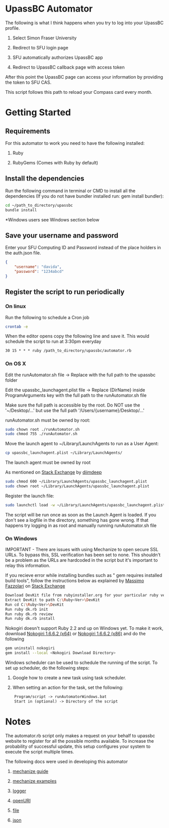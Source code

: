 # UpassBC Automator
The following is what I think happens when you try to log into your UpassBC profile.

1. Select Simon Fraser University

2. Redirect to SFU login page

3. SFU automatically authorizes UpassBC app

4. Redirect to UpassBC callback page with access token

After this point the UpassBC page can access your information by providing the token to SFU CAS.

This script follows this path to reload your Compass card every month.

# Getting Started
## Requirements
For this automator to work you need to have the following installed:

1. Ruby

2. RubyGems (Comes with Ruby by default)

## Install the dependencies
Run the following command in terminal or CMD to install all the dependencies (If you do not have bundler installed run: gem install bundler):
```sh
cd ~/path_to_directory/upassbc
bundle install
```
*Windows users see Windows section below

## Save your username and password
Enter your SFU Computing ID and Password instead of the place holders in the auth.json file.
```json
{
	"username": "davida",
	"password": "1234abcd"
}
```

## Register the script to run periodically
### On linux
Run the following to schedule a Cron job
```sh
crontab -e
```
When the editor opens copy the following line and save it. This would schedule the script to run at 3:30pm everyday
```txt
30 15 * * * ruby /path_to_directory/upassbc/automator.rb
```
### On OS X

Edit the runAutomator.sh file -> Replace <DirName> with the full path to the upassbc folder

Edit the upassbc_launchagent.plist file -> Replace {DirName} inside ProgramArguments key with the full path to the runAutomator.sh file

Make sure the full path is accessible by the root.
Do NOT use the '~/Desktop/...' but use the full path '/Users/{username}/Desktop/...'


runAutomator.sh must be owned by root:
```sh
sudo chown root ./runAutomator.sh
sudo chmod 755 ./runAutomator.sh
```

Move the launch agent to ~/Library/LaunchAgents to run as a User Agent:
```sh
cp upassbc_launchagent.plist ~/Library/LaunchAgents/
```
The launch agent must be owned by root

As mentioned on [Stack Exchange](http://superuser.com/questions/793872/can-t-launch-daemon-with-launchctl-in-yosemite) by [diimdeep](http://superuser.com/users/23591/diimdeep)
```sh
sudo chmod 600 ~/Library/LaunchAgents/upassbc_launchagent.plist
sudo chown root ~/Library/LaunchAgents/upassbc_launchagent.plist
```
Register the launch file:
```sh
sudo launchctl load -w ~/Library/LaunchAgents/upassbc_launchagent.plist
```

The script will be run once as soon as the Launch Agent is loaded. If you don't see a logfile in the directory, something has gone wrong. If that happens try logging in as root and manually running runAutomator.sh file

### On Windows
IMPORTANT - There are issues with using Mechanize to open secure SSL URLs. To bypass this, SSL verification has been set to none. This shouldn't be a problem as the URLs are hardcoded in the script but it's important to relay this information.

If you recieve error while installing bundles such as " gem requires installed build tools", follow the instructions below as explained by [Massimo Fazzolari](http://stackoverflow.com/users/216685/massimo-fazzolari) on [Stack Exchange](http://stackoverflow.com/questions/8100891/the-json-native-gem-requires-installed-build-tools)
```sh
Download DevKit file from rubyinstaller.org for your particular ruby version
Extract DevKit to path C:\Ruby<Ver>\DevKit
Run cd C:\Ruby<Ver>\DevKit
Run ruby dk.rb init
Run ruby dk.rb review
Run ruby dk.rb install
```

Nokogiri doesn't support Ruby 2.2 and up on Windows yet. To make it work, download [Nokogiri 1.6.6.2 (x64)](https://github.com/paulgrant999/ruby-2.2.2-nokogiri-1.6.6.2-x86-x64-mingw32.gem/raw/master/nokogiri-1.6.6.2-x64-mingw32.gem) or [Nokogiri 1.6.6.2 (x86)](https://github.com/paulgrant999/ruby-2.2.2-nokogiri-1.6.6.2-x86-x64-mingw32.gem/raw/master/nokogiri-1.6.6.2-x86-mingw32.gem) and do the following 
```sh
gem uninstall nokogiri
gem install --local <Nokogiri Download Directory>
```

Windows scheduler can be used to schedule the running of the script. To set up scheduler, do the following steps:

1. Google how to create a new task using task scheduler.

2. When setting an action for the task, set the following:

```txt
	Program/script -> runAutomatorWindows.bat
	Start in (optional) -> Directory of the script
```

# Notes
The automator.rb script only makes a request on your behalf to upassbc website to register for all the possible months available.
To increase the probability of successful update, this setup configures your system to execute the script multiple times.

The following docs were used in developing this automator

1. [mechanize guide](http://docs.seattlerb.org/mechanize/GUIDE_rdoc.html)

2. [mechanize examples](http://docs.seattlerb.org/mechanize/EXAMPLES_rdoc.html)

3. [logger](http://ruby-doc.org/stdlib-2.1.0/libdoc/logger/rdoc/Logger.html)

4. [openURI](http://ruby-doc.org/stdlib-2.1.2/libdoc/open-uri/rdoc/OpenURI.html)

5. [file](http://ruby-doc.org/core-2.2.0/File.html)

6. [json](http://ruby-doc.org/stdlib-2.0.0/libdoc/json/rdoc/JSON.html)
